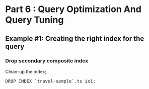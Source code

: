 # Part 6 : Query Optimization And Query Tuning

## Example #1: Creating the right index for the query

### Drop secondary composite index

Clean-up the index;

<pre id="example">
DROP INDEX `travel-sample`.ts_ix1;
</pre>
